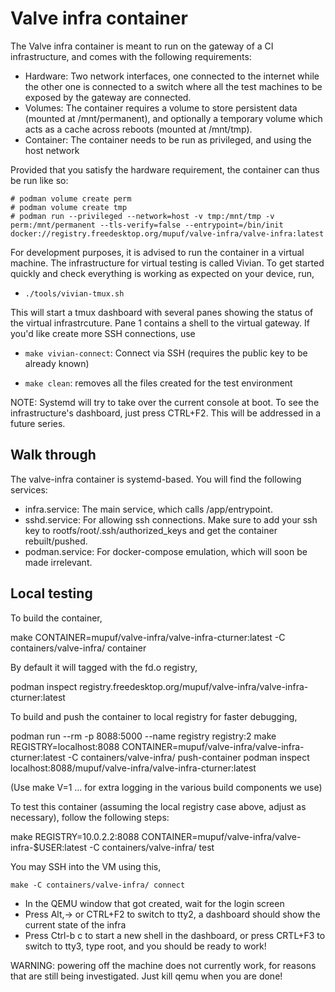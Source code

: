 # Valve infra container

The Valve infra container is meant to run on the gateway of a CI infrastructure, and comes with the following
requirements:

 - Hardware: Two network interfaces, one connected to the internet while the other one is connected to a switch where
   all the test machines to be exposed by the gateway are connected.
 - Volumes: The container requires a volume to store persistent data (mounted at /mnt/permanent), and optionally a
   temporary volume which acts as a cache across reboots (mounted at /mnt/tmp).
 - Container: The container needs to be run as privileged, and using the host network

Provided that you satisfy the hardware requirement, the container can thus be run like so:

    # podman volume create perm
    # podman volume create tmp
    # podman run --privileged --network=host -v tmp:/mnt/tmp -v perm:/mnt/permanent --tls-verify=false --entrypoint=/bin/init docker://registry.freedesktop.org/mupuf/valve-infra/valve-infra:latest

For development purposes, it is advised to run the container in a virtual machine. The infrastructure for virtual testing is called Vivian. To get started quickly and check everything is working as expected on your device, run,

 - `./tools/vivian-tmux.sh`

This will start a tmux dashboard with several panes showing the status
of the virtual infrastrcuture. Pane 1 contains a shell to the virtual
gateway. If you'd like create more SSH connections, use

 - `make vivian-connect`: Connect via SSH (requires the public key to be already known)

 - `make clean`: removes all the files created for the test environment

NOTE: Systemd will try to take over the current console at boot. To see the infrastructure's dashboard, just press
CTRL+F2. This will be addressed in a future series.

## Walk through

The valve-infra container is systemd-based. You will find the following services:

 - infra.service: The main service, which calls /app/entrypoint.
 - sshd.service: For allowing ssh connections. Make sure to add your ssh key to rootfs/root/.ssh/authorized_keys and get
   the container rebuilt/pushed.
 - podman.service: For docker-compose emulation, which will soon be made irrelevant.

## Local testing

To build the container,


   make CONTAINER=mupuf/valve-infra/valve-infra-cturner:latest -C containers/valve-infra/ container

By default it will tagged with the fd.o registry,

   podman inspect registry.freedesktop.org/mupuf/valve-infra/valve-infra-cturner:latest

To build and push the container to local registry for faster debugging,

   podman run --rm -p 8088:5000  --name registry registry:2
   make REGISTRY=localhost:8088 CONTAINER=mupuf/valve-infra/valve-infra-cturner:latest -C containers/valve-infra/  push-container
   podman inspect localhost:8088/mupuf/valve-infra/valve-infra-cturner:latest

(Use make V=1 ... for extra logging in the various build components we use)

To test this container (assuming the local registry case above, adjust
as necessary), follow the following steps:

   make REGISTRY=10.0.2.2:8088 CONTAINER=mupuf/valve-infra/valve-infra-$USER:latest -C containers/valve-infra/ test

You may SSH into the VM using this,

    make -C containers/valve-infra/ connect

 - In the QEMU window that got created, wait for the login screen
 - Press Alt,-> or CTRL+F2 to switch to tty2, a dashboard should show the current state of the infra
 - Press Ctrl-b c to start a new shell in the dashboard, or press
   CRTL+F3 to switch to tty3, type root, and you should be ready to
   work!

WARNING: powering off the machine does not currently work, for reasons that are still being investigated. Just kill
qemu when you are done!
